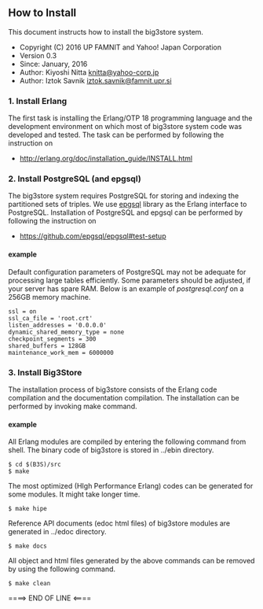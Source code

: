 ## How to Install ##

This document instructs how to install the big3store system.

* Copyright (C) 2016 UP FAMNIT and Yahoo! Japan Corporation
* Version 0.3
* Since: January, 2016
* Author: Kiyoshi Nitta <knitta@yahoo-corp.jp>
* Author: Iztok Savnik <iztok.savnik@famnit.upr.si>

### 1. Install Erlang ###

The first task is installing the Erlang/OTP 18 programming language and
the development environment on which most of big3store system code was developed and
tested. The task can be performed by following the instruction on

* http://erlang.org/doc/installation_guide/INSTALL.html

### 2. Install PostgreSQL (and epgsql) ###

The big3store system requires PostgreSQL for storing and indexing
the partitioned sets of triples. We use 
[epgsql](https://github.com/epgsql/epgsql) library
as the Erlang interface to PostgreSQL. Installation of PostgreSQL
and epgsql can be performed by following the instruction on

* https://github.com/epgsql/epgsql#test-setup

#### example ####

Default configuration parameters of PostgreSQL may not be adequate for
processing large tables efficiently. Some parameters should be
adjusted, if your server has spare RAM. Below is an example of
*postgresql.conf* on a 256GB memory machine.

    ssl = on
    ssl_ca_file = 'root.crt'
    listen_addresses = '0.0.0.0'
    dynamic_shared_memory_type = none
    checkpoint_segments = 300
    shared_buffers = 128GB
    maintenance_work_mem = 6000000

### 3. Install Big3Store ###

The installation process of big3store consists of the Erlang code
compilation and the documentation compilation. The installation can be performed 
by invoking make command.

#### example ####

All Erlang modules are compiled by entering the following command from
shell. The binary code of big3store is stored in ../ebin directory.

    $ cd $(B3S)/src
    $ make

The most optimized (HIgh Performance Erlang) codes can be generated
for some modules. It might take longer time.

    $ make hipe

Reference API documents (edoc html files) of big3store modules are
generated in ../edoc directory.

    $ make docs

All object and html files generated by the above commands can be removed
by using the following command.

    $ make clean

====> END OF LINE <====
